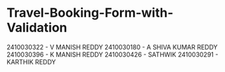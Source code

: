 # Travel-Booking-Form-with-Validation
2410030322 - V MANISH REDDY
2410030180 - A SHIVA KUMAR REDDY
2410030396 - K MANISH REDDY
2410030426 - SATHWIK
2410030291 - KARTHIK REDDY
